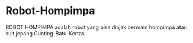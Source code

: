# Robot-Hompimpa
ROBOT HOMPIMPA adalah robot yang bisa diajak bermain hompimpa atau suit jepang Gunting-Batu-Kertas.
